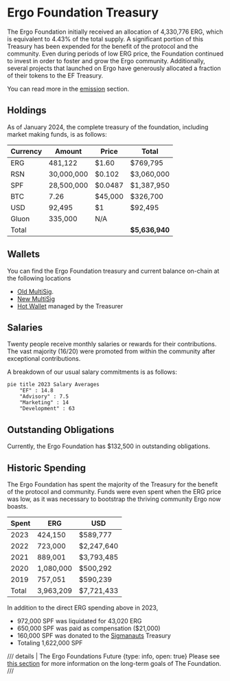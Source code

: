 # Ergo Foundation Treasury

The Ergo Foundation initially received an allocation of 4,330,776 ERG, which is equivalent to 4.43% of the total supply. A significant portion of this Treasury has been expended for the benefit of the protocol and the community. Even during periods of low ERG price, the Foundation continued to invest in order to foster and grow the Ergo community. Additionally, several projects that launched on Ergo have generously allocated a fraction of their tokens to the EF Treasury. 

You can read more in the [emission](emission.md) section. 


## Holdings

As of January 2024, the complete treasury of the foundation, including market making funds, is as follows:


| Currency | Amount | Price | Total |
|-------|---------------|---|---|
| ERG   | 481,122    | $1.60 | $769,795 |
| RSN   | 30,000,000 | $0.102 | $3,060,000 |
| SPF   | 28,500,000 | $0.0487 | $1,387,950 |
| BTC   | 7.26       | $45,000 | $326,700 |
| USD   | 92,495     | $1 | $92,495 |
| Gluon | 335,000    | N/A |  |
| Total |  | | **$5,636,940** |



## Wallets

You can find the Ergo Foundation treasury and current balance on-chain at the following locations

- [Old MultiSig](https://ergexplorer.com/addresses#4L1ktFSzm3SH1UioDuUf5hyaraHird4D2dEACwQ1qHGjSKtA6KaNvSzRCZXZGf9jkfNAEC1SrYaZmCuvb2BKiXk5zW9xuvrXFT7FdNe2KqbymiZvo5UQLAm5jQY8ZBRhTZ4AFtZa1UF5nd4aofwPiL7YkJuyiL5hDHMZL1ZnyL746tHmRYMjAhCgE7d698dRhkdSeVy).
- [New MultiSig](https://ergexplorer.com/addresses#2BggBDgr9n9geTKjCJBCEWMReb2i7wcocw7fjVd3QyM7qFMtmVHyoFr78kChAxGekJxUTZru2aMjyZKcVoPfHX5d12RqNrnEAgzGqUCoJ2zkCiiUURror6NJ6HYyPxxUf5qj5FdQXqJ2zFv1a8U9Lieib59S8mxpE2oLAPt7P5cyngAa5sVEHHKeJrKkpp2yfQH3kshujjPCCc6qv2StJkmbzDTqAcxTpjcB9voMhi1tCybU4ikxSJEoAKmr5mppSfVAB5zSpREYstCVU)
- [Hot Wallet](https://ergexplorer.com/addresses#9g1ReLmsbGevkTjfPGMdRMoFRdrAVskZVmSBpaEdVW2DfG4HDWm) managed by the Treasurer


## Salaries

Twenty people receive monthly salaries or rewards for their contributions. The vast majority (16/20) were promoted from within the community after exceptional contributions. 

A breakdown of our usual salary commitments is as follows:

``` mermaid
pie title 2023 Salary Averages
    "EF" : 14.8
    "Advisory" : 7.5
    "Marketing" : 14
    "Development" : 63
```

## Outstanding Obligations

Currently, the Ergo Foundation has $132,500 in outstanding obligations.



## Historic Spending

The Ergo Foundation has spent the majority of the Treasury for the benefit of the protocol and community. Funds were even spent when the ERG price was low, as it was necessary to bootstrap the thriving community Ergo now boasts.

<!--TODO: Yearly figures don't add up to total difference between total allocation & spending, 90k difference, probably missed a tx -->

| Spent | ERG | USD |
|---|---|---|
| 2023  | 424,150 | $589,777 |
| 2022  | 723,000 | $2,247,640 |
| 2021  | 889,001 | $3,793,485 |
| 2020  | 1,080,000 | $500,292 |
| 2019 | 757,051 | $590,239 |
| Total | 3,963,209 | $7,721,433 |

In addition to the direct ERG spending above in 2023, 

- 972,000 SPF was liquidated for 43,020 ERG 
- 650,000 SPF was paid as compensation ($21,000)
- 160,000 SPF was donated to the [Sigmanauts](sigmanauts.md) Treasury
- Totaling 1,622,000 SPF 

/// details | The Ergo Foundations Future
     {type: info, open: true}
Please see [this section](ergo-foundation.md#the-ergo-foundations-future) for more information on the long-term goals of The Foundation.
///